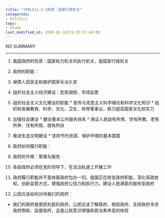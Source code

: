 ```yaml
---
title: "[POLS]2.3.1政府：国家行政机关"
categories:
- Politics
tags:
- study
last_modified_at: 2020-02-18T15:33:37-04:00
---
```


NO SUMMARY

***

1. 我国政府的性质：国家权力机关的执行机关，是国家行政机关
2. 政府的职能：
  1. 保障人民民主和维护国家长治久安
  2. 组织社会主义经济建设：宏观调控、市场监管
  
  3. 组织社会主义文化建设的职能
    * 宣传马克思主义科学理论和科学文化知识
    *  组织和发展教育、科学、文化、卫生、体育等事业，努力提高国家文化软实力
  
  4. 加强社会建设
    * 健全基本公共服务体系
    * 保证人民幼有所育、学有所教、老有所养、住有所居、弱有所扶
  
  5. 推进生态文明建设
    * 坚持节约资源、保护环境的基本国策

3. 政府如何履行职能：
  1. 政府的作用：管理与服务
  2. 各级政府必须在党的领导下，在法治轨道上开展工作
  3. 政府履行职能并不意味着政府包办一切。我国正在转变政府职能，深化简政放权，创新监管方式，增强政府公信力和执行力，建设人民满意的服务型政府

4. 公民应该如何对待我们的政府：
  * 我们的政府是便民利民的政府，公民应该了解政府、相信政府、支持政府寻求政府帮助、监督政府，这是公民意识增强和政治素养高的体现
    
 
